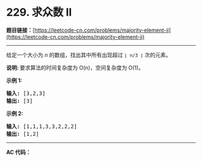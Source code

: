 # 229. 求众数 II

**题目链接：**[https://leetcode-cn.com/problems/majority-element-ii](https://leetcode-cn.com/problems/majority-element-ii)

---

<div class="content__1Y2H">
 <div class="notranslate">
  <p>给定一个大小为&nbsp;<em>n&nbsp;</em>的数组，找出其中所有出现超过&nbsp;<code>⌊ n/3 ⌋</code>&nbsp;次的元素。</p> 
  <p><strong>说明: </strong>要求算法的时间复杂度为 O(n)，空间复杂度为 O(1)。</p> 
  <p><strong>示例&nbsp;1:</strong></p> 
  <pre class="language-text"><strong>输入:</strong> [3,2,3]
<strong>输出:</strong> [3]</pre> 
  <p><strong>示例 2:</strong></p> 
  <pre class="language-text"><strong>输入:</strong> [1,1,1,3,3,2,2,2]
<strong>输出:</strong> [1,2]</pre> 
 </div>
</div>

---

**AC 代码：**

```java

```